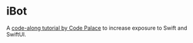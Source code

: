 #  iBot

A [code-along tutorial by Code Palace](https://www.youtube.com/watch?v=e6XrHTS2OhQ) to increase exposure to Swift and SwiftUI. 
